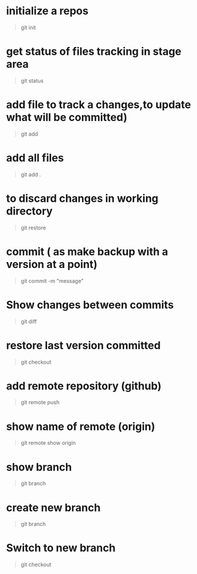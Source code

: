 # initialize a repos

> git init

# get status of files tracking in stage area

> git status

# add file to track a changes,to update what will be committed)

> git add <filename>

# add all files

> git add .

# to discard changes in working directory

> git restore <file>

# commit ( as make backup with a version at a point)

> git commit -m "message"

# Show changes between commits

> git diff <file>

# restore last version committed

> git checkout <file>

# add remote repository (github)

> git remote push <name> <url>

# show name of remote (origin)

> git remote show origin

# show branch

> git branch

# create new branch

> git branch <branch-name>

# Switch to new branch

> git checkout <branch-name>
